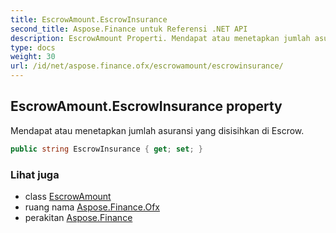 ```yaml
---
title: EscrowAmount.EscrowInsurance
second_title: Aspose.Finance untuk Referensi .NET API
description: EscrowAmount Properti. Mendapat atau menetapkan jumlah asuransi yang disisihkan di Escrow.
type: docs
weight: 30
url: /id/net/aspose.finance.ofx/escrowamount/escrowinsurance/
---
```

## EscrowAmount.EscrowInsurance property

Mendapat atau menetapkan jumlah asuransi yang disisihkan di Escrow.

```csharp
public string EscrowInsurance { get; set; }
```

### Lihat juga

* class [EscrowAmount](../)
* ruang nama [Aspose.Finance.Ofx](../../escrowamount/)
* perakitan [Aspose.Finance](../../../)


